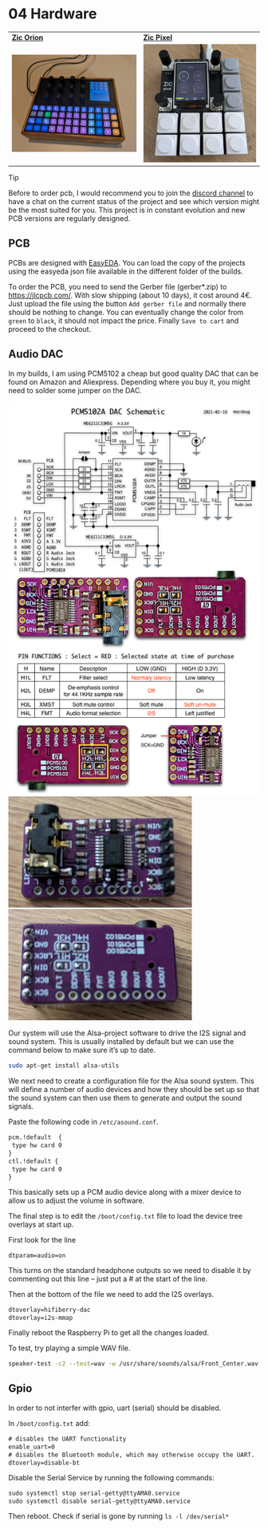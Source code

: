 # 04 Hardware

<table>
    <tr>
        <td><a href="https://github.com/apiel/zicBox/wiki/04-Hardware#zic-orion"><b>Zic Orion</b></a></td>
        <td><a href="https://github.com/apiel/zicBox/wiki/04-Hardware#zic-pixel"><b>Zic Pixel</b></a></td>
    </tr>
    <tr>
        <td>
            <a href="https://github.com/apiel/zicBox/wiki/04-Hardware#zic-orion">
                <img src="https://raw.githubusercontent.com/apiel/zicBox/main/hardware/ZicOrion/zicorion.png" />
            </a>
        </td>
        <td>
            <a href="https://github.com/apiel/zicBox/wiki/04-Hardware#zic-pixel">
                <img src="https://github.com/apiel/zicBox/blob/main/hardware/ZicPixel/pixel3A_2.png" width='480' />
            </a>
        </td>
    </tr>
</table>

> [!TIP]
> Before to order pcb, I would recommend you to join the [discord channel](https://discord.gg/65HTx7z9qg) to have a chat on the current status of the project and see which version might be the most suited for you. This project is in constant evolution and new PCB versions are regularly designed.

## PCB

PCBs are designed with [EasyEDA](https://easyeda.com/). You can load the copy of the projects using the easyeda json file available in the different folder of the builds.

To order the PCB, you need to send the Gerber file (gerber*.zip) to https://jlcpcb.com/. With slow shipping (about 10 days), it cost around 4€. Just upload the file using the button `Add gerber file` and normally there should be nothing to change. You can eventually change the color from `green` to `black`, it should not impact the price. Finally `Save to cart` and proceed to the checkout.

## Audio DAC

In my builds, I am using PCM5102 a cheap but good quality DAC that can be found on Amazon and Aliexpress. Depending where you buy it, you might need to solder some jumper on the DAC.

<img src="https://raw.githubusercontent.com/apiel/zicBox/main/hardware/pcm5102_00.png" />
<img src="https://raw.githubusercontent.com/apiel/zicBox/main/hardware/pcm5102_01.png" />
<img src="https://raw.githubusercontent.com/apiel/zicBox/main/hardware/pcm5102_02.png" />


Our system will use the Alsa-project software to drive the I2S signal and sound system. This is usually installed by default but we can use the command below to make sure it’s up to date.
```sh
sudo apt-get install alsa-utils
```

We next need to create a configuration file for the Alsa sound system. This will define a number of audio devices and how they should be set up so that the sound system can then use them to generate and output the sound signals.

Paste the following code in `/etc/asound.conf`.

```
pcm.!default  {
 type hw card 0
}
ctl.!default {
 type hw card 0
}
```

This basically sets up a PCM audio device along with a mixer device to allow us to adjust the volume in software.

The final step is to edit the `/boot/config.txt` file to load the device tree overlays at start up.

First look for the line
```
dtparam=audio=on
```
This turns on the standard headphone outputs so we need to disable it by commenting out this line – just put a # at the start of the line.

Then at the bottom of the file we need to add the I2S overlays.

```
dtoverlay=hifiberry-dac
dtoverlay=i2s-mmap
```

Finally reboot the Raspberry Pi to get all the changes loaded.

To test, try playing a simple WAV file.

```sh
speaker-test -c2 --test=wav -w /usr/share/sounds/alsa/Front_Center.wav
```

## Gpio

In order to not interfer with gpio, uart (serial) should be disabled.

In `/boot/config.txt` add:
```
# disables the UART functionality
enable_uart=0
# disables the Bluetooth module, which may otherwise occupy the UART.
dtoverlay=disable-bt
```

Disable the Serial Service by running the following commands:
```
sudo systemctl stop serial-getty@ttyAMA0.service
sudo systemctl disable serial-getty@ttyAMA0.service
```

Then reboot. Check if serial is gone by running `ls -l /dev/serial*`
